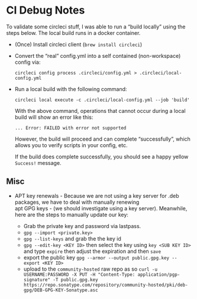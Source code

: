 CI Debug Notes
================
To validate some circleci stuff, I was able to run a “build locally” using the steps below.
The local build runs in a docker container.

  * (Once) Install circleci client (`brew install circleci`)

  * Convert the “real” config.yml into a self contained (non-workspace) config via:

        circleci config process .circleci/config.yml > .circleci/local-config.yml

  * Run a local build with the following command:
          
        circleci local execute -c .circleci/local-config.yml --job 'build'

    With the above command, operations that cannot occur during a local build will show an error like this:
     
      ```
      ... Error: FAILED with error not supported
      ```
    
      However, the build will proceed and can complete “successfully”, which allows you to verify scripts in your config, etc.
      
      If the build does complete successfully, you should see a happy yellow `Success!` message.

Misc
----

 * APT key renewals - Because we are not using a key server for .deb packages, we have to deal with manually renewing  
   apt GPG keys - (we should investigate using a key server). Meanwhile, here are the steps to manually update our key:

   - Grab the private key and password via lastpass.
   - `gpg --import <private.key>`
   - `gpg --list-keys` and grab the the key id
   - `gpg --edit-key <KEY ID>` then select the key using `key <SUB KEY ID>` and type `expire` then adjust the expiration and then `save`
   - export the public key `gpg --armor --output public.gpg.key --export <KEY ID>`
   - upload to the `community-hosted` raw repo as so `curl -u USERNAME:PASSWORD -X PUT -H "Content-Type: application/pgp-signature" -T public.gpg.key https://repo.sonatype.com/repository/community-hosted/pki/deb-
     gpg/DEB-GPG-KEY-Sonatype.asc`
